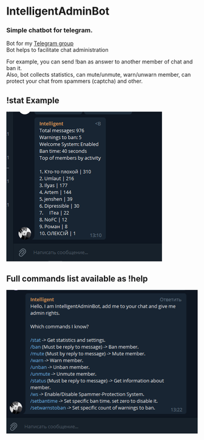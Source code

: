 # IntelligentAdminBot
### Simple chatbot for telegram.<br>
Bot for my <a href='https://t.me/it_intelligency'>Telegram group</a><br>
Bot helps to facilitate chat administration<br>

For example, you can send !ban as answer to another member of chat and ban it.<br>
Also, bot collects statistics, can mute/unmute, warn/unwarn member, can protect your chat from spammers (captcha) and other.<br>

## !stat Example <br>
<img src='screenshots/stat.png'>

## Full commands list available as !help
<img src='screenshots/help.png'> 
